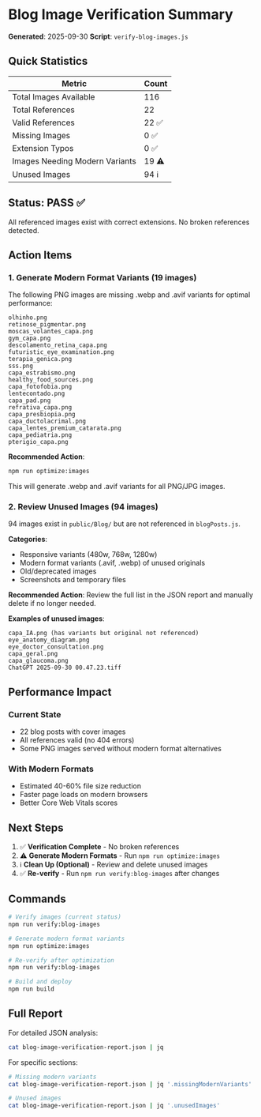 # Blog Image Verification Summary

**Generated**: 2025-09-30
**Script**: `verify-blog-images.js`

## Quick Statistics

| Metric | Count |
|--------|-------|
| Total Images Available | 116 |
| Total References | 22 |
| Valid References | 22 ✅ |
| Missing Images | 0 ✅ |
| Extension Typos | 0 ✅ |
| Images Needing Modern Variants | 19 ⚠️ |
| Unused Images | 94 ℹ️ |

## Status: PASS ✅

All referenced images exist with correct extensions. No broken references detected.

## Action Items

### 1. Generate Modern Format Variants (19 images)

The following PNG images are missing .webp and .avif variants for optimal performance:

```
olhinho.png
retinose_pigmentar.png
moscas_volantes_capa.png
gym_capa.png
descolamento_retina_capa.png
futuristic_eye_examination.png
terapia_genica.png
sss.png
capa_estrabismo.png
healthy_food_sources.png
capa_fotofobia.png
lentecontado.png
capa_pad.png
refrativa_capa.png
capa_presbiopia.png
capa_ductolacrimal.png
capa_lentes_premium_catarata.png
capa_pediatria.png
pterigio_capa.png
```

**Recommended Action**:
```bash
npm run optimize:images
```

This will generate .webp and .avif variants for all PNG/JPG images.

### 2. Review Unused Images (94 images)

94 images exist in `public/Blog/` but are not referenced in `blogPosts.js`.

**Categories**:
- Responsive variants (480w, 768w, 1280w)
- Modern format variants (.avif, .webp) of unused originals
- Old/deprecated images
- Screenshots and temporary files

**Recommended Action**:
Review the full list in the JSON report and manually delete if no longer needed.

**Examples of unused images**:
```
capa_IA.png (has variants but original not referenced)
eye_anatomy_diagram.png
eye_doctor_consultation.png
capa_geral.png
capa_glaucoma.png
ChatGPT 2025-09-30 00.47.23.tiff
```

## Performance Impact

### Current State
- 22 blog posts with cover images
- All references valid (no 404 errors)
- Some PNG images served without modern format alternatives

### With Modern Formats
- Estimated 40-60% file size reduction
- Faster page loads on modern browsers
- Better Core Web Vitals scores

## Next Steps

1. ✅ **Verification Complete** - No broken references
2. ⚠️ **Generate Modern Formats** - Run `npm run optimize:images`
3. ℹ️ **Clean Up (Optional)** - Review and delete unused images
4. ✅ **Re-verify** - Run `npm run verify:blog-images` after changes

## Commands

```bash
# Verify images (current status)
npm run verify:blog-images

# Generate modern format variants
npm run optimize:images

# Re-verify after optimization
npm run verify:blog-images

# Build and deploy
npm run build
```

## Full Report

For detailed JSON analysis:
```bash
cat blog-image-verification-report.json | jq
```

For specific sections:
```bash
# Missing modern variants
cat blog-image-verification-report.json | jq '.missingModernVariants'

# Unused images
cat blog-image-verification-report.json | jq '.unusedImages'
```
